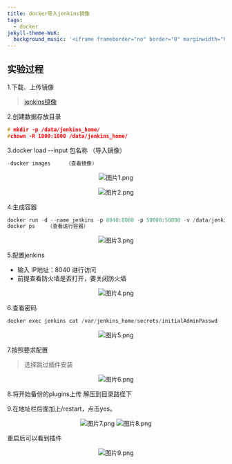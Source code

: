 ```yaml
---
title: docker导入jenkins镜像
tags:
  - docker
jekyll-theme-WuK:
  background_music: '<iframe frameborder="no" border="0" marginwidth="0" marginheight="0" width=100% height=86 src="//music.163.com/outchain/player?type=2&id=27876158&auto=0&height=66"></iframe>'
---
```


## 实验过程
1.下载、上传镜像
> [jenkins镜像](https://share.weiyun.com/v3Vb0cGD)

2.创建数据存放目录
```c
# mkdir -p /data/jenkins_home/
#chown -R 1000:1000 /data/jenkins_home/
```

3.docker load --input 包名称 （导入镜像）
```c
-docker images     （查看镜像)
```

<div align=center>
  
![图片1.png](https://i.loli.net/2021/03/30/Bq4K7AjEyQZWVXM.png)

![图片2.png](https://i.loli.net/2021/03/30/lDch5iM7U26ItFC.png)
  
</div>

4.生成容器
```c
docker run -d --name jenkins -p 8040:8080 -p 50000:50000 -v /data/jenkins_home:/var/jenkins_home jenkins/jenkins:2.222.3-centos
docker ps    （查看运行容器）
```
<div align=center>
  
![图片3.png](https://i.loli.net/2021/03/30/k3c82fniZQpSd1o.png)
  
</div>

5.配置jenkins
- 输入 IP地址：8040 进行访问
- 前提查看防火墙是否打开，要关闭防火墙
<div align=center>
  
![图片4.png](https://i.loli.net/2021/03/30/TpdR47H8PZ253cl.png)
  
</div>

6.查看密码
```c
docker exec jenkins cat /var/jenkins_home/secrets/initialAdminPasswd
```
<div align=center>
  
![图片5.png](https://i.loli.net/2021/03/30/7IvDcxzm9J3Qf2b.png)
  
</div>

7.按照要求配置
> 选择跳过插件安装
<div align=center>
  
![图片6.png](https://i.loli.net/2021/03/30/CNyX5GcZFWAYQ6s.png)
  
</div>

8.将开始备份的plugins上传 解压到目录路径下

9.在地址栏后面加上/restart，点击yes。

<div align=center>
  
![图片7.png](https://i.loli.net/2021/03/30/SygaX53pHtGzsdO.png)
![图片8.png](https://i.loli.net/2021/03/30/hRDFpMy2wdTcL1B.png)
  
</div>

重启后可以看到插件
<div align=center>
  
![图片9.png](https://i.loli.net/2021/03/30/MvWh4F9JUn3iDsY.png)
  
</div>

